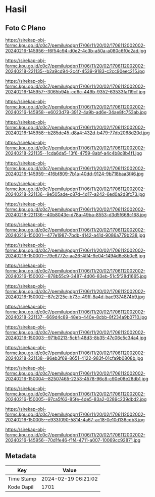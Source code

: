 # Hasil

## Foto C Plano

https://sirekap-obj-formc.kpu.go.id/c0c7/pemilu/pdpr/17/06/11/20/02/1706112002002-20240216-145956--f6f54c94-d0e2-4c3b-a50a-a080c6f0c2ad.jpg

https://sirekap-obj-formc.kpu.go.id/c0c7/pemilu/pdpr/17/06/11/20/02/1706112002002-20240218-221135--b2a9cd94-2c4f-4539-9183-c2cc90eec215.jpg

https://sirekap-obj-formc.kpu.go.id/c0c7/pemilu/pdpr/17/06/11/20/02/1706112002002-20240216-145957--3065b94b-cd6c-449b-9352-63533faf19cf.jpg

https://sirekap-obj-formc.kpu.go.id/c0c7/pemilu/pdpr/17/06/11/20/02/1706112002002-20240216-145958--e6023d79-3912-4a9b-ad6e-34ae8fc753ab.jpg

https://sirekap-obj-formc.kpu.go.id/c0c7/pemilu/pdpr/17/06/11/20/02/1706112002002-20240216-145958--b285de45-d8a4-432d-b479-77db2068d20d.jpg

https://sirekap-obj-formc.kpu.go.id/c0c7/pemilu/pdpr/17/06/11/20/02/1706112002002-20240218-221135--1cda6da5-13f6-4759-8abf-a4c4b8c8b4f1.jpg

https://sirekap-obj-formc.kpu.go.id/c0c7/pemilu/pdpr/17/06/11/20/02/1706112002002-20240216-145959--416bf809-7b1a-40dd-9124-9b718baa3f46.jpg

https://sirekap-obj-formc.kpu.go.id/c0c7/pemilu/pdpr/17/06/11/20/02/1706112002002-20240218-221136--9e505ade-c87d-4d17-a242-6ed0a2d8fc73.jpg

https://sirekap-obj-formc.kpu.go.id/c0c7/pemilu/pdpr/17/06/11/20/02/1706112002002-20240218-221136--40b8043e-d78a-49ba-8553-d3d5f668c168.jpg

https://sirekap-obj-formc.kpu.go.id/c0c7/pemilu/pdpr/17/06/11/20/02/1706112002002-20240216-150001--477e1987-7bdb-4142-a41d-9086a779b238.jpg

https://sirekap-obj-formc.kpu.go.id/c0c7/pemilu/pdpr/17/06/11/20/02/1706112002002-20240216-150001--79e6772e-aa26-4ff4-9e04-1494d6e8b0e8.jpg

https://sirekap-obj-formc.kpu.go.id/c0c7/pemilu/pdpr/17/06/11/20/02/1706112002002-20240216-150002--878b55c9-3487-4d06-83eb-51c5f28d1665.jpg

https://sirekap-obj-formc.kpu.go.id/c0c7/pemilu/pdpr/17/06/11/20/02/1706112002002-20240216-150002--87c2f25e-b73c-49ff-8a4d-bac9374874b9.jpg

https://sirekap-obj-formc.kpu.go.id/c0c7/pemilu/pdpr/17/06/11/20/02/1706112002002-20240218-221137--669d4c89-48eb-440e-8cbb-8f234a9b0710.jpg

https://sirekap-obj-formc.kpu.go.id/c0c7/pemilu/pdpr/17/06/11/20/02/1706112002002-20240216-150003--971b0213-5cbf-48d3-8b35-47c06c5c34a4.jpg

https://sirekap-obj-formc.kpu.go.id/c0c7/pemilu/pdpr/17/06/11/20/02/1706112002002-20240218-221138--96eb3f69-8651-4122-983f-01cfa9b0808b.jpg

https://sirekap-obj-formc.kpu.go.id/c0c7/pemilu/pdpr/17/06/11/20/02/1706112002002-20240216-150004--82507465-2253-4578-96c8-c90e08e28db1.jpg

https://sirekap-obj-formc.kpu.go.id/c0c7/pemilu/pdpr/17/06/11/20/02/1706112002002-20240216-150005--97ca5f63-85fe-4de5-83a2-0289c239dbd2.jpg

https://sirekap-obj-formc.kpu.go.id/c0c7/pemilu/pdpr/17/06/11/20/02/1706112002002-20240216-150005--e933f090-5814-4a67-ac18-0e10d136cdb3.jpg

https://sirekap-obj-formc.kpu.go.id/c0c7/pemilu/pdpr/17/06/11/20/02/1706112002002-20240216-145956--70d1fe46-f1f4-4711-a007-10069cc92871.jpg


## Metadata

| Key        | Value               |
| ---------- | ------------------- |
| Time Stamp | 2024-02-19 06:21:02 |
| Kode Dapil | 1701                |



